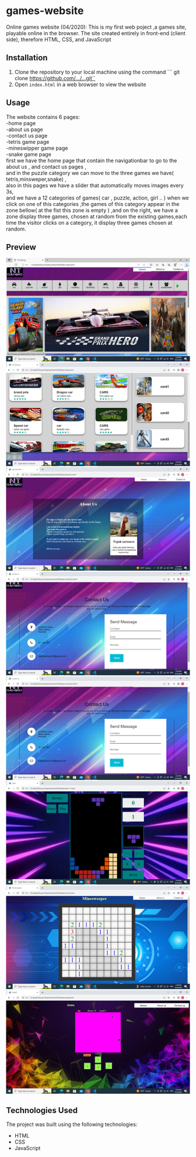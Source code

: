 # games-website
Online games website (04/2020):    This is my first web poject ,a games site, playable online in the browser. The site created entirely in front-end (client side), therefore HTML, CSS, and JavaScript
## Installation
1. Clone the repository to your local machine using the command ``` git clone https://github.com/.../...git``
2. Open ```index.html``` in a web browser to view the website

## Usage 
The website contains 6 pages:  
-home page   
-about us page   
-contact us page  
-tetris game page   
-mineswipper game page  
-snake game page    
first we have the home page that contain the navigationbar to go to the about us , and contact us pages ,   
and in the puzzle category we can move to the three games we have( tetris,minsweper,snake) ,  
also in this pages we have a slider that automatically moves images every 3s,  
and we have a 12 categories of games( car , puzzle, action, girl .. ) when we click on one of this categories ,the games of this category appear in the zone bellow( at the fist this zone is empty ) ,and on the right, we have a zone display three games, chosen at random from the existing games,each time the visitor clicks on a category, it display three games chosen at random.  

## Preview
![Screenshot of games website](./sceenchot%20project%20images/Screenshot%20(14).png)
![Screenshot of games website](./sceenchot%20project%20images/Screenshot%20(17).png)
![Screenshot of games website](./sceenchot%20project%20images/Screenshot%20(20).png)
![Screenshot of games website](./sceenchot%20project%20images/Screenshot%20(21).png) 
![Screenshot of games website](./sceenchot%20project%20images/Screenshot%20(21).png)
![Screenshot of games website](./sceenchot%20project%20images/Screenshot%20(22).png)
![Screenshot of games website](./sceenchot%20project%20images/Screenshot%20(23).png)
![Screenshot of games website](./sceenchot%20project%20images/Screenshot%20(26).png)

## Technologies Used
The project was built using the following technologies:
- HTML
- CSS
- JavaScript
